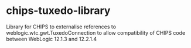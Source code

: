 # chips-tuxedo-library
Library for CHIPS to externalise references to weblogic.wtc.gwt.TuxedoConnection to allow compatibility of CHIPS code between WebLogic 12.1.3 and 12.2.1.4
